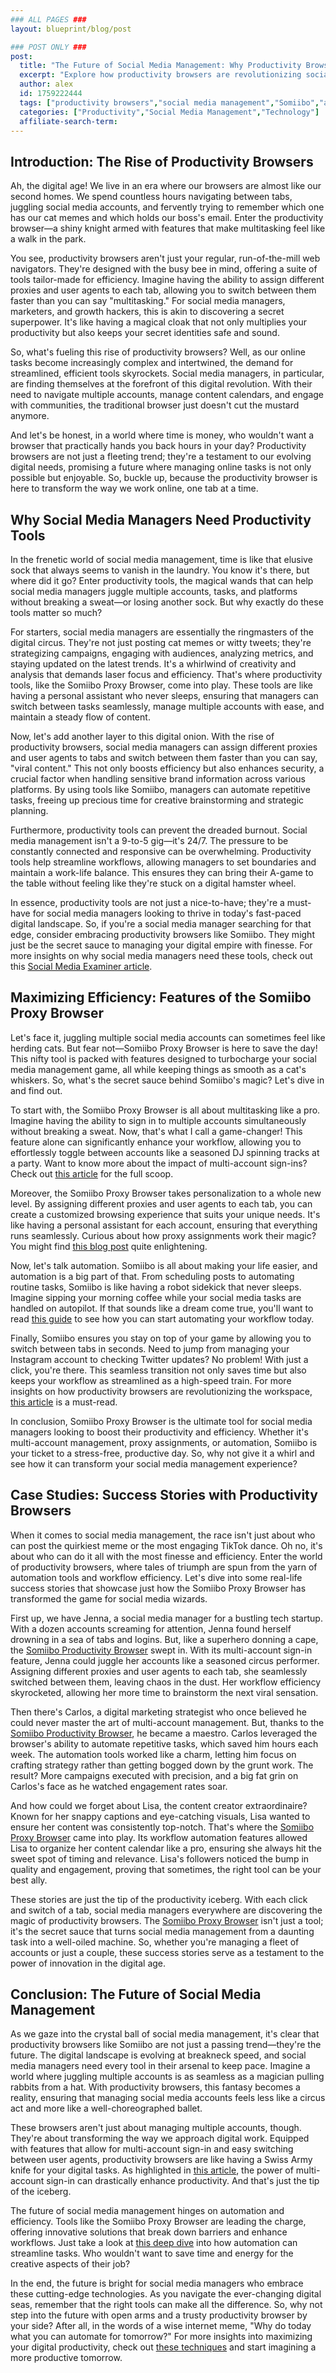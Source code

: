 ```yaml
---
### ALL PAGES ###
layout: blueprint/blog/post

### POST ONLY ###
post:
  title: "The Future of Social Media Management: Why Productivity Browsers Matter"
  excerpt: "Explore how productivity browsers are revolutionizing social media management, enabling marketers to streamline their workflow and boost efficiency."
  author: alex
  id: 1759222444
  tags: ["productivity browsers","social media management","Somiibo","automation tools","workflow efficiency"]
  categories: ["Productivity","Social Media Management","Technology"]
  affiliate-search-term: 
---
```


## Introduction: The Rise of Productivity Browsers

Ah, the digital age! We live in an era where our browsers are almost like our second homes. We spend countless hours navigating between tabs, juggling social media accounts, and fervently trying to remember which one has our cat memes and which holds our boss's email. Enter the productivity browser—a shiny knight armed with features that make multitasking feel like a walk in the park.

You see, productivity browsers aren't just your regular, run-of-the-mill web navigators. They're designed with the busy bee in mind, offering a suite of tools tailor-made for efficiency. Imagine having the ability to assign different proxies and user agents to each tab, allowing you to switch between them faster than you can say "multitasking." For social media managers, marketers, and growth hackers, this is akin to discovering a secret superpower. It's like having a magical cloak that not only multiplies your productivity but also keeps your secret identities safe and sound.

So, what's fueling this rise of productivity browsers? Well, as our online tasks become increasingly complex and intertwined, the demand for streamlined, efficient tools skyrockets. Social media managers, in particular, are finding themselves at the forefront of this digital revolution. With their need to navigate multiple accounts, manage content calendars, and engage with communities, the traditional browser just doesn't cut the mustard anymore.

And let's be honest, in a world where time is money, who wouldn't want a browser that practically hands you back hours in your day? Productivity browsers are not just a fleeting trend; they're a testament to our evolving digital needs, promising a future where managing online tasks is not only possible but enjoyable. So, buckle up, because the productivity browser is here to transform the way we work online, one tab at a time.

## Why Social Media Managers Need Productivity Tools

In the frenetic world of social media management, time is like that elusive sock that always seems to vanish in the laundry. You know it's there, but where did it go? Enter productivity tools, the magical wands that can help social media managers juggle multiple accounts, tasks, and platforms without breaking a sweat—or losing another sock. But why exactly do these tools matter so much?

For starters, social media managers are essentially the ringmasters of the digital circus. They're not just posting cat memes or witty tweets; they're strategizing campaigns, engaging with audiences, analyzing metrics, and staying updated on the latest trends. It's a whirlwind of creativity and analysis that demands laser focus and efficiency. That's where productivity tools, like the Somiibo Proxy Browser, come into play. These tools are like having a personal assistant who never sleeps, ensuring that managers can switch between tasks seamlessly, manage multiple accounts with ease, and maintain a steady flow of content.

Now, let's add another layer to this digital onion. With the rise of productivity browsers, social media managers can assign different proxies and user agents to tabs and switch between them faster than you can say, "viral content." This not only boosts efficiency but also enhances security, a crucial factor when handling sensitive brand information across various platforms. By using tools like Somiibo, managers can automate repetitive tasks, freeing up precious time for creative brainstorming and strategic planning. 



Furthermore, productivity tools can prevent the dreaded burnout. Social media management isn't a 9-to-5 gig—it's 24/7. The pressure to be constantly connected and responsive can be overwhelming. Productivity tools help streamline workflows, allowing managers to set boundaries and maintain a work-life balance. This ensures they can bring their A-game to the table without feeling like they're stuck on a digital hamster wheel.

In essence, productivity tools are not just a nice-to-have; they're a must-have for social media managers looking to thrive in today's fast-paced digital landscape. So, if you're a social media manager searching for that edge, consider embracing productivity browsers like Somiibo. They might just be the secret sauce to managing your digital empire with finesse. For more insights on why social media managers need these tools, check out this [Social Media Examiner article](https://www.socialmediaexaminer.com/why-social-media-managers-need-productivity-tools/).

## Maximizing Efficiency: Features of the Somiibo Proxy Browser

Let's face it, juggling multiple social media accounts can sometimes feel like herding cats. But fear not—Somiibo Proxy Browser is here to save the day! This nifty tool is packed with features designed to turbocharge your social media management game, all while keeping things as smooth as a cat's whiskers. So, what's the secret sauce behind Somiibo's magic? Let's dive in and find out.

To start with, the Somiibo Proxy Browser is all about multitasking like a pro. Imagine having the ability to sign in to multiple accounts simultaneously without breaking a sweat. Now, that's what I call a game-changer! This feature alone can significantly enhance your workflow, allowing you to effortlessly toggle between accounts like a seasoned DJ spinning tracks at a party. Want to know more about the impact of multi-account sign-ins? Check out [this article](https://productivitybrowser.com/blog/the-impact-of-multi-account-sign-in-on-social-media-management-efficiency) for the full scoop.

Moreover, the Somiibo Proxy Browser takes personalization to a whole new level. By assigning different proxies and user agents to each tab, you can create a customized browsing experience that suits your unique needs. It's like having a personal assistant for each account, ensuring that everything runs seamlessly. Curious about how proxy assignments work their magic? You might find [this blog post](https://productivitybrowser.com/blog/the-art-of-proxy-assignments-enhancing-productivity-with-somiibo) quite enlightening.

Now, let's talk automation. Somiibo is all about making your life easier, and automation is a big part of that. From scheduling posts to automating routine tasks, Somiibo is like having a robot sidekick that never sleeps. Imagine sipping your morning coffee while your social media tasks are handled on autopilot. If that sounds like a dream come true, you'll want to read [this guide](https://productivitybrowser.com/blog/how-to-automate-your-workflow-with-the-somiibo-productivity-browser) to see how you can start automating your workflow today.

Finally, Somiibo ensures you stay on top of your game by allowing you to switch between tabs in seconds. Need to jump from managing your Instagram account to checking Twitter updates? No problem! With just a click, you're there. This seamless transition not only saves time but also keeps your workflow as streamlined as a high-speed train. For more insights on how productivity browsers are revolutionizing the workspace, [this article](https://productivitybrowser.com/blog/streamline-your-day-how-productivity-browsers-are-changing-the-game) is a must-read.

In conclusion, Somiibo Proxy Browser is the ultimate tool for social media managers looking to boost their productivity and efficiency. Whether it's multi-account management, proxy assignments, or automation, Somiibo is your ticket to a stress-free, productive day. So, why not give it a whirl and see how it can transform your social media management experience?



## Case Studies: Success Stories with Productivity Browsers

When it comes to social media management, the race isn't just about who can post the quirkiest meme or the most engaging TikTok dance. Oh no, it's about who can do it all with the most finesse and efficiency. Enter the world of productivity browsers, where tales of triumph are spun from the yarn of automation tools and workflow efficiency. Let's dive into some real-life success stories that showcase just how the Somiibo Proxy Browser has transformed the game for social media wizards.

First up, we have Jenna, a social media manager for a bustling tech startup. With a dozen accounts screaming for attention, Jenna found herself drowning in a sea of tabs and logins. But, like a superhero donning a cape, the [Somiibo Productivity Browser](https://productivitybrowser.com/blog/unlocking-new-levels-of-efficiency-how-the-somiibo-productivity-browser-can-transform-your-workflow) swept in. With its multi-account sign-in feature, Jenna could juggle her accounts like a seasoned circus performer. Assigning different proxies and user agents to each tab, she seamlessly switched between them, leaving chaos in the dust. Her workflow efficiency skyrocketed, allowing her more time to brainstorm the next viral sensation.

Then there's Carlos, a digital marketing strategist who once believed he could never master the art of multi-account management. But, thanks to the [Somiibo Productivity Browser](https://productivitybrowser.com/blog/can-the-somiibo-productivity-browser-enhance-your-multi-account-management-skills), he became a maestro. Carlos leveraged the browser's ability to automate repetitive tasks, which saved him hours each week. The automation tools worked like a charm, letting him focus on crafting strategy rather than getting bogged down by the grunt work. The result? More campaigns executed with precision, and a big fat grin on Carlos's face as he watched engagement rates soar.

And how could we forget about Lisa, the content creator extraordinaire? Known for her snappy captions and eye-catching visuals, Lisa wanted to ensure her content was consistently top-notch. That's where the [Somiibo Proxy Browser](https://productivitybrowser.com/blog/from-chaos-to-order-how-productivity-browser-revolutionizes-workflow-automation) came into play. Its workflow automation features allowed Lisa to organize her content calendar like a pro, ensuring she always hit the sweet spot of timing and relevance. Lisa's followers noticed the bump in quality and engagement, proving that sometimes, the right tool can be your best ally.

These stories are just the tip of the productivity iceberg. With each click and switch of a tab, social media managers everywhere are discovering the magic of productivity browsers. The [Somiibo Proxy Browser](https://productivitybrowser.com/blog/mastering-productivity-a-guide-to-effective-proxy-and-user-agent-management) isn't just a tool; it's the secret sauce that turns social media management from a daunting task into a well-oiled machine. So, whether you're managing a fleet of accounts or just a couple, these success stories serve as a testament to the power of innovation in the digital age.

## Conclusion: The Future of Social Media Management

As we gaze into the crystal ball of social media management, it's clear that productivity browsers like Somiibo are not just a passing trend—they're the future. The digital landscape is evolving at breakneck speed, and social media managers need every tool in their arsenal to keep pace. Imagine a world where juggling multiple accounts is as seamless as a magician pulling rabbits from a hat. With productivity browsers, this fantasy becomes a reality, ensuring that managing social media accounts feels less like a circus act and more like a well-choreographed ballet.

These browsers aren't just about managing multiple accounts, though. They're about transforming the way we approach digital work. Equipped with features that allow for multi-account sign-in and easy switching between user agents, productivity browsers are like having a Swiss Army knife for your digital tasks. As highlighted in [this article](https://productivitybrowser.com/blog/boost-your-productivity-the-power-of-multi-account-sign-in), the power of multi-account sign-in can drastically enhance productivity. And that's just the tip of the iceberg.



The future of social media management hinges on automation and efficiency. Tools like the Somiibo Proxy Browser are leading the charge, offering innovative solutions that break down barriers and enhance workflows. Just take a look at [this deep dive](https://productivitybrowser.com/blog/automate-your-social-media-tasks-a-deep-dive-into-the-somiibo-proxy-browser) into how automation can streamline tasks. Who wouldn't want to save time and energy for the creative aspects of their job?

In the end, the future is bright for social media managers who embrace these cutting-edge technologies. As you navigate the ever-changing digital seas, remember that the right tools can make all the difference. So, why not step into the future with open arms and a trusty productivity browser by your side? After all, in the words of a wise internet meme, "Why do today what you can automate for tomorrow?" For more insights into maximizing your digital productivity, check out [these techniques](https://productivitybrowser.com/blog/elevate-your-digital-productivity-techniques-for-multi-account-users) and start imagining a more productive tomorrow.

